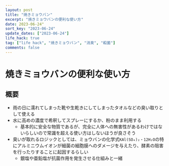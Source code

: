 ```yaml
---
layout: post
title: "焼きミョウバン"
excerpt: "焼きミョウバンの便利な使い方"
date: 2023-06-24"
sort_key: "2023-06-24"
update_dates: ["2023-06-24"]
life_hack: true
tag: ["life hack", "焼きミョウバン", "消臭", "殺菌"]
comments: false
---
```


# 焼きミョウバンの便利な使い方

## 概要
 - 雨の日に濡れてしまった靴や生乾きにしてしまったタオルなどの臭い取りとして使える
 - 水に高めの濃度で希釈してスプレーにするか、粉のまま利用する
   - 基本的に安全な物質であるが、完全に人体への無害性があるわけではないらしいので常識を超える使い方はしないほうが良さそう
 - 臭いが取れるロジックとしては、ミョウバンの化学式`KAl(SO₄)₂・12H₂O`の特にアルミニウムイオンが細菌の細胞膜へのダメージを与えたり、酵素の阻害を行ったりすることに起因するらしい
   - 銀塩や亜鉛塩が抗菌作用を発生させる仕組みと一緒
